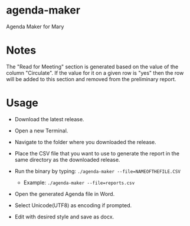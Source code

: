 # agenda-maker
Agenda Maker for Mary

# Notes

The "Read for Meeting" section is generated based on the value of the column "Circulate". If the value for it on a given
row is "yes" then the row will be added to this section and removed from the preliminary report.

# Usage

- Download the latest release.
- Open a new Terminal.
- Navigate to the folder where you downloaded the release.
- Place the CSV file that you want to use to generate the report in the same directory as the downloaded release.
- Run the binary by typing:
`./agenda-maker --file=NAMEOFTHEFILE.CSV`

    - Example:
`./agenda-maker --file=reports.csv`

- Open the generated Agenda file in Word.
- Select Unicode(UTF8) as encoding if prompted.
- Edit with desired style and save as docx.